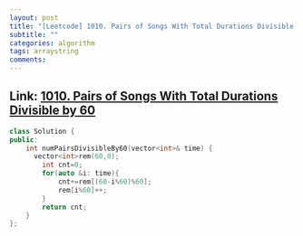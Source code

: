 ```yaml
---
layout: post
title: "[Leetcode] 1010. Pairs of Songs With Total Durations Divisible by 60"
subtitle: ""
categories: algorithm
tags: arraystring
comments:
---
```


## Link: [1010. Pairs of Songs With Total Durations Divisible by 60](https://leetcode.com/problems/pairs-of-songs-with-total-durations-divisible-by-60/)

```cpp
class Solution {
public:
    int numPairsDivisibleBy60(vector<int>& time) {
      vector<int>rem(60,0);
        int cnt=0;
        for(auto &i: time){
            cnt+=rem[(60-i%60)%60];
            rem[i%60]++;
        }
        return cnt;
    }
};
```
